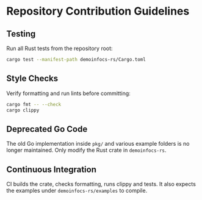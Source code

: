 # Repository Contribution Guidelines

## Testing
Run all Rust tests from the repository root:

```bash
cargo test --manifest-path demoinfocs-rs/Cargo.toml
```

## Style Checks
Verify formatting and run lints before committing:

```bash
cargo fmt -- --check
cargo clippy
```

## Deprecated Go Code
The old Go implementation inside `pkg/` and various example folders is no longer maintained. Only modify the Rust crate in `demoinfocs-rs`.

## Continuous Integration
CI builds the crate, checks formatting, runs clippy and tests. It also expects the examples under `demoinfocs-rs/examples` to compile.
